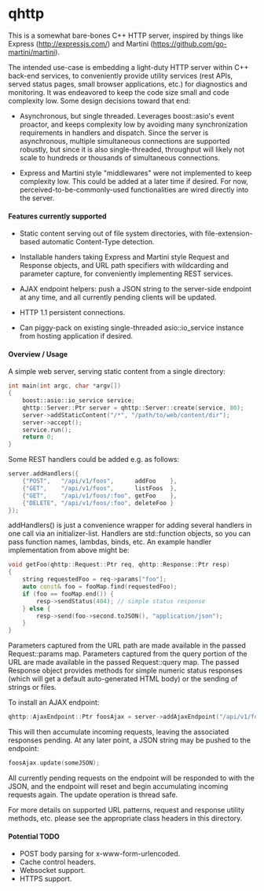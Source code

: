 # qhttp

This is a somewhat bare-bones C++ HTTP server, inspired by things like Express (http://expressjs.com/) and 
Martini (https://github.com/go-martini/martini).

The intended use-case is embedding a light-duty HTTP server within C++ back-end services, to conveniently
provide utility services (rest APIs, served status pages, small browser applications, etc.) for diagnostics 
and monitoring.  It was endeavored to keep the code size small and code complexity low.  Some design 
decisions toward that end:

* Asynchronous, but single threaded.  Leverages boost::asio's event proactor, and keeps complexity low by 
avoiding many synchronization requirements in handlers and dispatch.  Since the server is asynchronous, 
multiple simultaneous connections are supported robustly, but since it is also single-threaded, throughput 
will likely not scale to hundreds or thousands of simultaneous connections.

* Express and Martini style "middlewares" were not implemented to keep complexity low.  This could be added 
at a later time if desired.  For now, perceived-to-be-commonly-used functionalities are wired directly into 
the server.

#### Features currently supported

* Static content serving out of file system directories, with file-extension-based automatic Content-Type
detection.

* Installable handers taking Express and Martini style Request and Response objects, and URL path 
specifiers with wildcarding and parameter capture, for conveniently implementing REST services.

* AJAX endpoint helpers: push a JSON string to the server-side endpoint at any time, and all currently 
pending clients will be updated.

* HTTP 1.1 persistent connections.

* Can piggy-pack on existing single-threaded asio::io_service instance from hosting application if desired.

#### Overview / Usage

A simple web server, serving static content from a single directory:

```C++
int main(int argc, char *argv[])
{
	boost::asio::io_service service;
	qhttp::Server::Ptr server = qhttp::Server::create(service, 80);
	server->addStaticContent("/*", "/path/to/web/content/dir");
	server->accept();
	service.run();
	return 0;
}
```

Some REST handlers could be added e.g. as follows:

```C++
server.addHandlers({
    {"POST",   "/api/v1/foos",      addFoo    },
    {"GET",    "/api/v1/foos",      listFoos  },
    {"GET",    "/api/v1/foos/:foo", getFoo    },
    {"DELETE", "/api/v1/foos/:foo", deleteFoo }
});
```

addHandlers() is just a convenience wrapper for adding several handlers in one call via an initializer-list.
Handlers are std::function objects, so you can pass function names, lambdas, binds, etc.  An example handler
implementation from above might be:

```C++
void getFoo(qhttp::Request::Ptr req, qhttp::Response::Ptr resp)
{
    string requestedFoo = req->params["foo"];
    auto const& foo = fooMap.find(requestedFoo);
    if (foo == fooMap.end()) {
        resp->sendStatus(404); // simple status response
    } else {
        resp->send(foo->second.toJSON(), "application/json");
    }
}

```

Parameters captured from the URL path are made available in the passed Request::params map.  Parameters
captured from the query portion of the URL are made available in the passed Request::query map.  The passed
Response object provides methods for simple numeric status responses (which will get a default auto-generated
HTML body) or the sending of strings or files.

To install an AJAX endpoint:

```C++
qhttp::AjaxEndpoint::Ptr foosAjax = server->addAjaxEndpoint("/api/v1/foos/ajax");
```

This will then accumulate incoming requests, leaving the associated responses pending.  At any later point,
a JSON string may be pushed to the endpoint:

```C++
foosAjax.update(someJSON);
```

All currently pending requests on the endpoint will be responded to with the JSON, and the endpoint will
reset and begin accumulating incoming requests again.  The update operation is thread safe.

For more details on supported URL patterns, request and response utility methods, etc. please see the
appropriate class headers in this directory.

#### Potential TODO

* POST body parsing for x-www-form-urlencoded.
* Cache control headers.
* Websocket support.
* HTTPS support.
